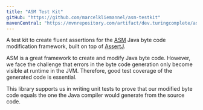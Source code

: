 ```yaml
---
title: "ASM Test Kit"
gitHub: "https://github.com/marcelkliemannel/asm-testkit"
mavenCentral: "https://mvnrepository.com/artifact/dev.turingcomplete/asm-testkit"
---
```


A test kit to create fluent assertions for the [ASM](https://asm.ow2.io/) Java byte code modification framework, built on top of [AssertJ](https://assertj.github.io/doc/).

ASM is a great framework to create and modify Java byte code. However, we face the challenge that errors in the byte code generation only become visible at runtime in the JVM. Therefore, good test coverage of the generated code is essential.

This library supports us in writing unit tests to prove that our modified byte code equals the one the Java compiler would generate from the source code.

